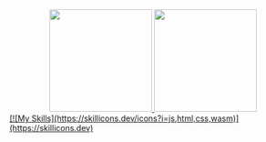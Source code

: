 <div align="center">
  <a href="https://github.com/Lucassec1">
  <img height="180em" src="https://github-readme-stats.vercel.app/api?username=Lucassec1&show_icons=true&theme=radical&include_all_commits=true&count_private=true"/>
  <img height="180em" src="https://github-readme-stats.vercel.app/api/top-langs/?username=Lucassec1&layout=compact&langs_count=7&theme=radical"/>
</div>
  
<div>
  [![My Skills](https://skillicons.dev/icons?i=js,html,css,wasm)](https://skillicons.dev)
</div>
